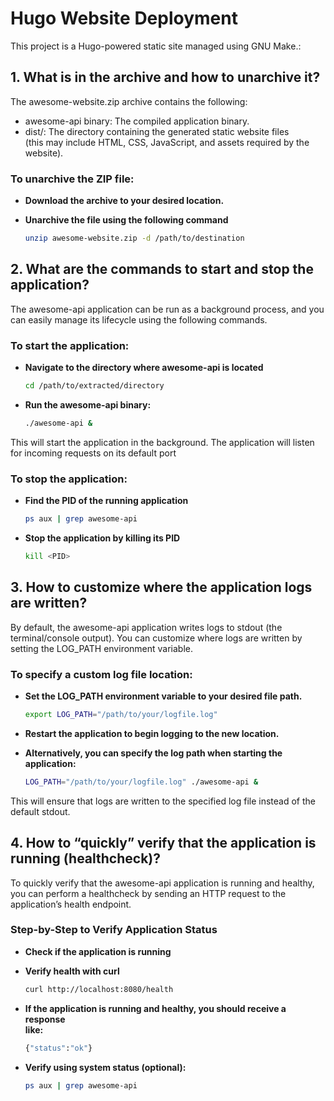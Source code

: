 # Hugo Website Deployment  

This project is a Hugo-powered static site managed using GNU Make.:  

## 1. What is in the archive and how to unarchive it?  

The awesome-website.zip archive contains the following:  

* awesome-api binary: The compiled application binary.  
* dist/: The directory containing the generated static website files  
  (this may include HTML, CSS, JavaScript, and assets required by the website).  

### To unarchive the ZIP file:  

* **Download the archive to your desired location.**  

* **Unarchive the file using the following command**  

  ```sh
  unzip awesome-website.zip -d /path/to/destination  

## 2. What are the commands to start and stop the application?  

The awesome-api application can be run as a background process, and you can
easily manage its lifecycle using the following commands.  

### To start the application:  

* **Navigate to the directory where awesome-api is located**  

  ```sh
  cd /path/to/extracted/directory  

* **Run the awesome-api binary:**  

  ```sh
  ./awesome-api &  

This will start the application in the background. The application
will listen for incoming requests on its default port  

### To stop the application:  

* **Find the PID of the running application**  

  ```sh
  ps aux | grep awesome-api  

* **Stop the application by killing its PID**  

  ```sh
  kill <PID>  

## 3. How to customize where the application logs are written?  

By default, the awesome-api application writes logs to stdout
(the terminal/console output). You can customize where logs are
written by setting the LOG_PATH environment variable.  

### To specify a custom log file location:  

* **Set the LOG_PATH environment variable to your desired file path.**  

  ```sh
  export LOG_PATH="/path/to/your/logfile.log"  

* **Restart the application to begin logging to the new location.**  

* **Alternatively, you can specify the log path when starting the application:**  

  ```sh
  LOG_PATH="/path/to/your/logfile.log" ./awesome-api &  

This will ensure that logs are written to the specified log file instead of the
default stdout.  

## 4. How to “quickly” verify that the application is running (healthcheck)?  

To quickly verify that the awesome-api application is running and healthy, 
you can perform a healthcheck by sending an HTTP request to the application’s 
health endpoint.  

### Step-by-Step to Verify Application Status  

* **Check if the application is running**  

* **Verify health with curl**  

  ```sh
  curl http://localhost:8080/health

* **If the application is running and healthy, you should receive a response  
  like:**  

  ```sh
  {"status":"ok"}
  
* **Verify using system status (optional):**  

  ```sh
  ps aux | grep awesome-api
